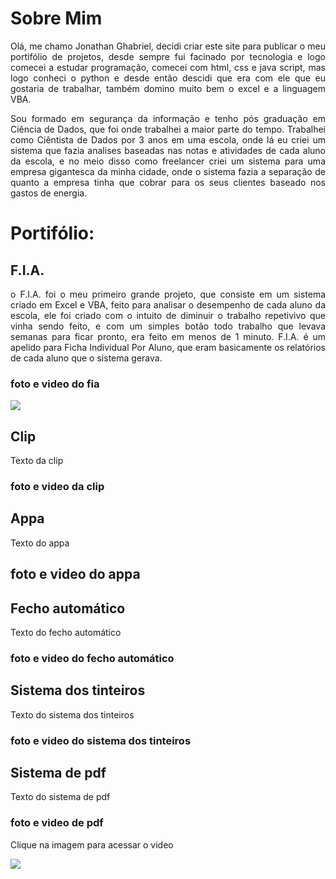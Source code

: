 <h1> Sobre Mim </h1>

<div style='text-align:justify'>
<p>  
Olá, me chamo Jonathan Ghabriel, decidi criar este site para publicar o meu portifólio de projetos, desde sempre fui facinado por tecnologia e logo comecei a estudar programação, comecei com html, css e java script, mas logo conheci o python e desde então descidi que era com ele que eu gostaria de trabalhar, também domino muito bem o excel e a linguagem VBA. 
</p>
  
<p>
Sou formado em segurança da informação e tenho pós graduação em Ciência de Dados, que foi onde trabalhei a maior parte do tempo. Trabalhei como Ciêntista de Dados por 3 anos em uma escola, onde lá eu criei um sistema que fazia analises baseadas nas notas e atividades de cada aluno da escola, e no meio disso como freelancer criei um sistema para uma empresa gigantesca da minha cidade, onde o sistema fazia a separação de quanto a empresa tinha que cobrar para os seus clientes baseado nos gastos de energia.
</p>
</div>

<h1>Portifólio:</h1>

## F.I.A.
<div style='text-align:justify'>
<p>
o F.I.A. foi o meu primeiro grande projeto, que consiste em um sistema criado em Excel e VBA, feito para analisar o desempenho de cada aluno da escola, ele foi criado com o intuito de diminuir o trabalho repetivivo que vinha sendo feito, e com um simples botão todo trabalho que levava semanas para ficar pronto, era feito em menos de 1 minuto. F.I.A. é um apelido para Ficha Individual Por Aluno, que eram basicamente os relatórios de cada aluno que o sistema gerava.
</p>
</div>

### foto e video do fia
<img src="https://i.pinimg.com/736x/53/88/8e/53888ebbb873f0dd2c59b8f843ae9ebe.jpg">

## Clip

<div style='text-align:justify'>
<p>
  
Texto da clip

</p>
</div>

### foto e video da clip


## Appa

<div style='text-align:justify'>
<p>
  
Texto do appa

</p>
</div>

## foto e video do appa


## Fecho automático

<div style='text-align:justify'>
<p>
  
Texto do fecho automático

</p>
</div>

### foto e video do fecho automático


## Sistema dos tinteiros

<div style='text-align:justify'>
<p>
  
Texto do sistema dos tinteiros

</p>
</div>

### foto e video do sistema dos tinteiros


## Sistema de pdf

<div style='text-align:justify'>
<p>
  
Texto do sistema de pdf

</p>
</div>

### foto e video de pdf


<p>Clique na imagem para acessar o video</p>
<a href="https://www.youtube.com/watch?v=eEZF9iIv5XM" target="_blank">
  <img src="https://i.pinimg.com/736x/ba/4b/08/ba4b087a26e442ea57c2792fc0b88796.jpg">
</a>
